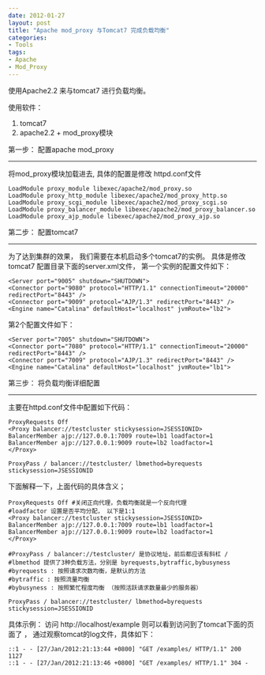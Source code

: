 ```yaml
---
date: 2012-01-27
layout: post
title: "Apache mod_proxy 与Tomcat7 完成负载均衡"
categories:
- Tools
tags:
- Apache 
- Mod_Proxy
---
```


使用Apache2.2 来与tomcat7 进行负载均衡。

使用软件：

1.  tomcat7
2.  apache2.2 + mod_proxy模块

第一步： 配置apache mod_proxy
___________________________

将mod_proxy模块加载进去, 具体的配置是修改 httpd.conf文件

	LoadModule proxy_module libexec/apache2/mod_proxy.so
	LoadModule proxy_http_module libexec/apache2/mod_proxy_http.so
	LoadModule proxy_scgi_module libexec/apache2/mod_proxy_scgi.so
	LoadModule proxy_balancer_module libexec/apache2/mod_proxy_balancer.so
	LoadModule proxy_ajp_module libexec/apache2/mod_proxy_ajp.so


第二步： 配置tomcat7
___________________________

为了达到集群的效果， 我们需要在本机启动多个tomcat7的实例。
具体是修改tomcat7 配置目录下面的server.xml文件， 第一个实例的配置文件如下：

	<Server port="9005" shutdown="SHUTDOWN">
	<Connector port="9080" protocol="HTTP/1.1" connectionTimeout="20000" redirectPort="8443" />
	<Connector port="9009" protocol="AJP/1.3" redirectPort="8443" />
	<Engine name="Catalina" defaultHost="localhost" jvmRoute="lb2">


第2个配置文件如下：

	<Server port="7005" shutdown="SHUTDOWN">
	<Connector port="7080" protocol="HTTP/1.1" connectionTimeout="20000" redirectPort="8443" />
	<Connector port="7009" protocol="AJP/1.3" redirectPort="8443" />
	<Engine name="Catalina" defaultHost="localhost" jvmRoute="lb1">


第三步： 将负载均衡详细配置
___________________________

主要在httpd.conf文件中配置如下代码：

	ProxyRequests Off
	<Proxy balancer://testcluster stickysession=JSESSIONID>
	BalancerMember ajp://127.0.0.1:7009 route=lb1 loadfactor=1
	BalancerMember ajp://127.0.0.1:9009 route=lb2 loadfactor=1
	</Proxy>
	
	ProxyPass / balancer://testcluster/ lbmethod=byrequests stickysession=JSESSIONID

	
下面解释一下，上面代码的具体含义；

	ProxyRequests Off #关闭正向代理，负载均衡就是一个反向代理
	#loadfactor 设置是否平均分配， 以下是1:1
	<Proxy balancer://testcluster stickysession=JSESSIONID>
	BalancerMember ajp://127.0.0.1:7009 route=lb1 loadfactor=1
	BalancerMember ajp://127.0.0.1:9009 route=lb2 loadfactor=1
	</Proxy>
	
	#ProxyPass / balancer://testcluster/ 是协议地址，前后都应该有斜杠 /
	#lbmethod 提供了3种负载方法，分别是 byrequests,bytraffic,bybusyness
	#byrequests : 按照请求次数均衡，是默认的方法
	#bytraffic : 按照流量均衡
	#bybusyness : 按照繁忙程度均衡 （按照活跃请求数量最少的服务器）
	
	ProxyPass / balancer://testcluster/ lbmethod=byrequests stickysession=JSESSIONID


具体示例：
访问 http://localhost/example
则可以看到访问到了tomcat下面的页面了 ， 通过观察tomcat的log文件，具体如下：

	::1 - - [27/Jan/2012:21:13:44 +0800] "GET /examples/ HTTP/1.1" 200 1127
	::1 - - [27/Jan/2012:21:13:46 +0800] "GET /examples/ HTTP/1.1" 304 -
